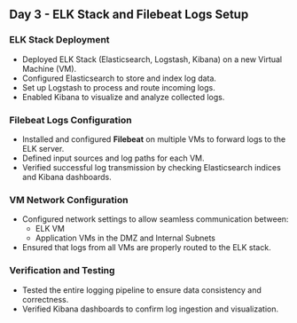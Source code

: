 ## Day 3 - ELK Stack and Filebeat Logs Setup

### ELK Stack Deployment
- Deployed ELK Stack (Elasticsearch, Logstash, Kibana) on a new Virtual Machine (VM).
- Configured Elasticsearch to store and index log data.
- Set up Logstash to process and route incoming logs.
- Enabled Kibana to visualize and analyze collected logs.

### Filebeat Logs Configuration
- Installed and configured **Filebeat** on multiple VMs to forward logs to the ELK server.
- Defined input sources and log paths for each VM.
- Verified successful log transmission by checking Elasticsearch indices and Kibana dashboards.

### VM Network Configuration
- Configured network settings to allow seamless communication between:
  - ELK VM
  - Application VMs in the DMZ and Internal Subnets
- Ensured that logs from all VMs are properly routed to the ELK stack.

### Verification and Testing
- Tested the entire logging pipeline to ensure data consistency and correctness.
- Verified Kibana dashboards to confirm log ingestion and visualization.

